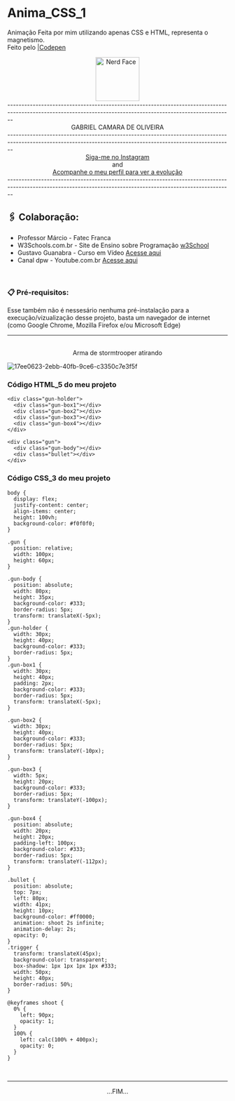 # Anima_CSS_1
Animação Feita por mim utilizando apenas CSS e HTML, representa o magnetismo.<br>
Feito pelo [|Codepen](https://codepen.io/sawwzozo-the-vuer/pen/mdYepVy)
<br>
<div align="center">
<img src="https://raw.githubusercontent.com/Tarikul-Islam-Anik/Animated-Fluent-Emojis/master/Emojis/Smilies/Nerd%20Face.png" alt="Nerd Face" width="100" height="100" /></div>
--------------------------------------------------------------------------------------------------------------------------------------------------------------
<div align="center"> GABRIEL CAMARA DE OLIVEIRA </div>
--------------------------------------------------------------------------------------------------------------------------------------------------------------
<div align="center">
<a href="https://www.instagram.com/gabriel_c137/">Siga-me no Instagram</a>    <br>and<br>  <a href="https://github.com/Gabriel-C137">Acompanhe o meu perfil para ver a evolução</a>
</div>
--------------------------------------------------------------------------------------------------------------------------------------------------------------

##  🖇️ Colaboração:

* Professor Márcio - Fatec Franca
* W3Schools.com.br - Site de Ensino sobre Programação [w3School](https://www.w3schools.com/html/default.asp)
* Gustavo Guanabra - Curso em Vídeo [Acesse aqui](https://www.cursoemvideo.com/curso/curso-html5-e-css3-modulo-2-de-5-40-horas/)
* Canal dpw - Youtube.com.br [Acesse aqui](https://www.youtube.com/@dpwoficial)

<br>

### 📋 Pré-requisitos:

Esse também não é nessesário nenhuma pré-instalação para a execução/vizualização desse projeto, basta um navegador de internet (como Google Chrome, Mozilla 
Firefox e/ou Microsoft Edge)
<hr>
<br>

<div align="center">Arma de stormtrooper atirando</div>

![17ee0623-2ebb-40fb-9ce6-c3350c7e3f5f](https://github.com/Gabriel-C137/Anima_CSS_2/assets/91295561/db4cd743-d45b-421b-ab01-6454bc1dd029)


### Código HTML_5 do meu projeto

```
<div class="gun-holder">
  <div class="gun-box1"></div>
  <div class="gun-box2"></div>
  <div class="gun-box3"></div>
  <div class="gun-box4"></div>
</div>

<div class="gun">
  <div class="gun-body"></div>
  <div class="bullet"></div>
</div>
```

### Código CSS_3 do meu projeto

```
body {
  display: flex;
  justify-content: center;
  align-items: center;
  height: 100vh;
  background-color: #f0f0f0;
}

.gun {
  position: relative;
  width: 100px;
  height: 60px;
}

.gun-body {
  position: absolute;
  width: 80px;
  height: 35px;
  background-color: #333;
  border-radius: 5px;
  transform: translateX(-5px);
}
.gun-holder {
  width: 30px;
  height: 40px;
  background-color: #333;
  border-radius: 5px;
}
.gun-box1 {
  width: 30px;
  height: 40px;
  padding: 2px;
  background-color: #333;
  border-radius: 5px;
  transform: translateX(-5px);
}

.gun-box2 {
  width: 30px;
  height: 40px;
  background-color: #333;
  border-radius: 5px;
  transform: translateY(-10px);
}

.gun-box3 {
  width: 5px;
  height: 20px;
  background-color: #333;
  border-radius: 5px;
  transform: translateY(-100px);
}

.gun-box4 {
  position: absolute;
  width: 20px;
  height: 20px;
  padding-left: 100px;
  background-color: #333;
  border-radius: 5px;
  transform: translateY(-112px);
}

.bullet {
  position: absolute;
  top: 7px;
  left: 80px;
  width: 41px;
  height: 10px;
  background-color: #ff0000;
  animation: shoot 2s infinite;
  animation-delay: 2s;
  opacity: 0;
}
.trigger {
  transform: translateX(45px);
  background-color: transparent;
  box-shadow: 1px 1px 1px 1px #333;
  width: 50px;
  height: 40px;
  border-radius: 50%;
}

@keyframes shoot {
  0% {
    left: 90px;
    opacity: 1;
  }
  100% {
    left: calc(100% + 400px);
    opacity: 0;
  }
}
```
<br>
<hr>
<div align="center">...FIM...</div>
